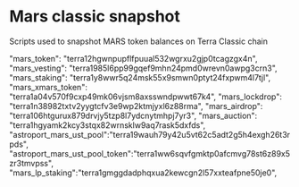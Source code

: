 # Mars classic snapshot

Scripts used to snapshot MARS token balances on Terra Classic chain

"mars_token": "terra12hgwnpupflfpuual532wgrxu2gjp0tcagzgx4n",
"mars_vesting": "terra1985l6pp99gqef9mhn24pmd0wrevn0awpg3crn3",
"mars_staking": "terra1y8wwr5q24msk55x9smwn0ptyt24fxpwm4l7tjl",
"mars_xmars_token": "terra1a04v570f9cxp49mk06vjsm8axsswndpwwt67k4",
"mars_lockdrop": "terra1n38982txtv2yygtcfv3e9wp2ktmjyxl6z88rma",
"mars_airdrop": "terra106htgurux879drvjy5tzp8l7ydcnytmhpj7yr3",
"mars_auction": "terra1hgyamk2kcy3stqx82wrnsklw9aq7rask5dxfds",
"astroport_mars_ust_pool":"terra19wauh79y42u5vt62c5adt2g5h4exgh26t3rpds",
"astroport_mars_ust_pool_token":"terra1ww6sqvfgmktp0afcmvg78st6z89x5zr3tmvpss",
"mars_lp_staking":"terra1gmggdadphqxua2kewcgn2l57xxteafpne50je0",
